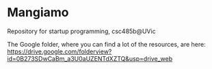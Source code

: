 Mangiamo
====

Repository for startup programming, csc485b@UVic

The Google folder, where you can find a lot of the resources, are here: https://drive.google.com/folderview?id=0B273SDwCaBm_a3U0aUZENTdXZTQ&usp=drive_web
